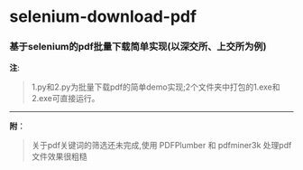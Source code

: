 # selenium-download-pdf
### 基于selenium的pdf批量下载简单实现(以深交所、上交所为例)


**注**:
>1.py和2.py为批量下载pdf的简单demo实现;2个文件夹中打包的1.exe和2.exe可直接运行。
------------------------
**附**：
>关于pdf关键词的筛选还未完成,使用 PDFPlumber 和 pdfminer3k 处理pdf文件效果很粗糙
